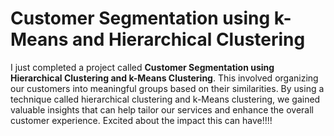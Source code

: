 # Customer Segmentation using k-Means and Hierarchical Clustering
I just completed a project called **Customer Segmentation using Hierarchical Clustering and k-Means Clustering**. This involved organizing our customers into meaningful groups based on their similarities. By using a technique called hierarchical clustering and k-Means clustering, we gained valuable insights that can help tailor our services and enhance the overall customer experience. Excited about the impact this can have!!!!

